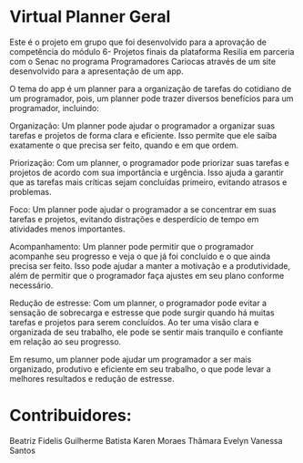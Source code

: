 # Virtual Planner Geral
Este é o projeto em grupo que foi desenvolvido para a aprovação de competência do módulo 6- Projetos finais da plataforma Resilia em parceria com o Senac no programa Programadores Cariocas através de um site desenvolvido para a apresentação de um app.

O tema do app é um planner para a organização de tarefas do cotidiano de um programador, pois, um planner pode trazer diversos benefícios para um programador, incluindo:

Organização: Um planner pode ajudar o programador a organizar suas tarefas e projetos de forma clara e eficiente. Isso permite que ele saiba exatamente o que precisa ser feito, quando e em que ordem.

Priorização: Com um planner, o programador pode priorizar suas tarefas e projetos de acordo com sua importância e urgência. Isso ajuda a garantir que as tarefas mais críticas sejam concluídas primeiro, evitando atrasos e problemas.

Foco: Um planner pode ajudar o programador a se concentrar em suas tarefas e projetos, evitando distrações e desperdício de tempo em atividades menos importantes.

Acompanhamento: Um planner pode permitir que o programador acompanhe seu progresso e veja o que já foi concluído e o que ainda precisa ser feito. Isso pode ajudar a manter a motivação e a produtividade, além de permitir que o programador faça ajustes em seu plano conforme necessário.

Redução de estresse: Com um planner, o programador pode evitar a sensação de sobrecarga e estresse que pode surgir quando há muitas tarefas e projetos para serem concluídos. Ao ter uma visão clara e organizada de seu trabalho, ele pode se sentir mais tranquilo e confiante em relação ao seu progresso.

Em resumo, um planner pode ajudar um programador a ser mais organizado, produtivo e eficiente em seu trabalho, o que pode levar a melhores resultados e redução de estresse.

# Contribuidores:
Beatriz Fidelis
Guilherme Batista
Karen Moraes
Thâmara Evelyn
Vanessa Santos
